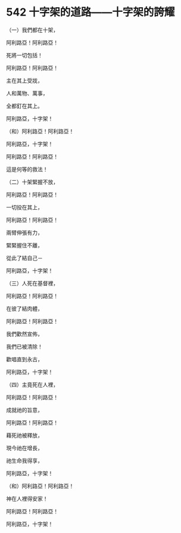 # 542 十字架的道路——十字架的誇耀

（一）我們都在十架，

阿利路亞！阿利路亞！

死將一切包括！

阿利路亞！阿利路亞！

主在其上受戕，

人和萬物、萬事，

全都釘在其上。

阿利路亞，十字架！

（和）阿利路亞！阿利路亞！

阿利路亞，十字架！

阿利路亞！阿利路亞！

這是何等的救法！

（二）十架緊握不放，

阿利路亞！阿利路亞！

一切投在其上，

阿利路亞！阿利路亞！

兩臂伸張有力，

緊緊握住不離，

從此了結自己－

阿利路亞，十字架！

（三）人死在基督裡，

阿利路亞！阿利路亞！

在彼了結肉體，

阿利路亞！阿利路亞！

我們歡然宣佈，

我們已被清除！

歡唱直到永古，

阿利路亞，十字架！

（四）主竟死在人裡，

阿利路亞！阿利路亞！

成就祂的旨意，

阿利路亞！阿利路亞！

藉死祂被釋放，

現今祂在增長，

祂生命我得享，

阿利路亞，十字架！

（和）阿利路亞！阿利路亞！

神在人裡得安家！

阿利路亞！阿利路亞！

阿利路亞，十字架！

